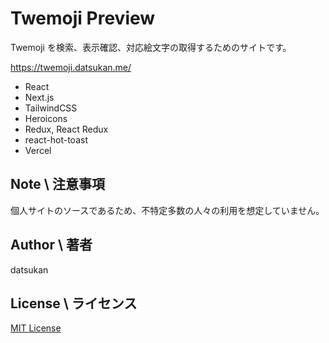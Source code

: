 # Twemoji Preview

Twemoji を検索、表示確認、対応絵文字の取得するためのサイトです。

https://twemoji.datsukan.me/

- React
- Next.js
- TailwindCSS
- Heroicons
- Redux, React Redux
- react-hot-toast
- Vercel

## Note \ 注意事項

個人サイトのソースであるため、不特定多数の人々の利用を想定していません。

## Author \ 著者

datsukan

## License \ ライセンス

[MIT License](https://en.wikipedia.org/wiki/MIT_License)
